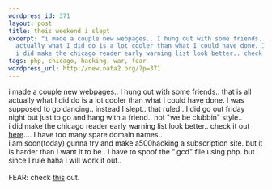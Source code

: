 ```yaml
--- 
wordpress_id: 371
layout: post
title: theis weekend i slept
excerpt: "i made a couple new webpages.. I hung out with some friends.. that is all\r\n\
  actually what I did do is a lot cooler than what I could have done. I was supposed to go dancing.. instead I slept.. that ruled.. I did go out friday night but just to go and hang with a friend.. not \"we be clubbin\" style.. \r\n\
  i did make the chicago reader early warning list look better.. check it out "
tags: php, chicago, hacking, war, fear
wordpress_url: http://new.nata2.org/?p=371
---
```

i made a couple new webpages.. I hung out with some friends.. that is all
actually what I did do is a lot cooler than what I could have done. I was supposed to go dancing.. instead I slept.. that ruled.. I did go out friday night but just to go and hang with a friend.. not "we be clubbin" style.. <br/>
i did make the chicago reader early warning list look better.. check it out <a href="http://www.riottech.net">here</a>.... I have too many spare domain names..
<br/>i am soon(today) gunna try and make a500hacking a subscription site. but it is harder than I want it to be.. I have to spoof the ".gcd" file using php. but since I rule haha I will work it out..
<br/><br/>FEAR: check <a href="http://www.halcyon.com/blackbox/hw/wipp/wipp.html">this</a> out.

